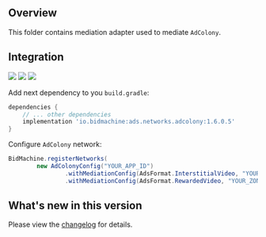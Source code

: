 ## Overview

This folder contains mediation adapter used to mediate `AdColony`.

## Integration

[<img src="https://img.shields.io/badge/Min%20SDK%20version-1.6.0-brightgreen">](https://github.com/bidmachine/BidMachine-Android-SDK)
[<img src="https://img.shields.io/badge/Network%20Adapter%20version-1.6.0.5-brightgreen">](https://artifactory.bidmachine.io/bidmachine/io/bidmachine/ads.networks.adcolony/1.6.0.5/)
[<img src="https://img.shields.io/badge/Network%20version-4.2.2-blue">](https://github.com/AdColony/AdColony-Android-SDK)

Add next dependency to you `build.gradle`:

```groovy
dependencies {
    // ... other dependencies
    implementation 'io.bidmachine:ads.networks.adcolony:1.6.0.5'
}
```

Configure `AdColony` network:

```java
BidMachine.registerNetworks(
        new AdColonyConfig("YOUR_APP_ID")
                .withMediationConfig(AdsFormat.InterstitialVideo, "YOUR_ZONE_ID")
                .withMediationConfig(AdsFormat.RewardedVideo, "YOUR_ZONE_ID"));
```

## What's new in this version

Please view the [changelog](CHANGELOG.md) for details.